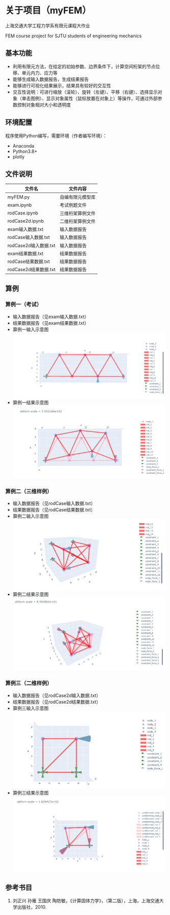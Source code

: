 # 关于项目（myFEM）

 上海交通大学工程力学系有限元课程大作业

 FEM course project for SJTU students of engineering mechanics

## 基本功能

- 利用有限元方法，在给定的初始参数、边界条件下，计算空间桁架的节点位移、单元内力、应力等
- 能够生成输入数据报告，生成结果报告
- 能够进行可视化结果展示，结果具有较好的交互性
- 交互性说明：可进行缩放（滚轮）、旋转（左键）、平移（右键）、选择显示对象（单击图例）、显示对象属性（鼠标放置在对象上）等操作，可通过外部参数控制对象相对大小和透明度

## 环境配置

程序使用Python编写，需要环境（作者编写环境）：
- Anaconda
- Python3.8+
- plotly

## 文件说明
| 文件名	| 文件内容 |
|  ----  | ----  |
|myFEM.py	| 自编有限元模型库|
|exam.ipynb	| 考试例题文件|
|rodCase.ipynb	| 三维桁架算例文件|
|rodCase2d.ipynb	| 二维桁架算例文件|
|exam输入数据.txt	| 输入数据报告|
|rodCase输入数据.txt	| 输入数据报告
|rodCase2d输入数据.txt	| 输入数据报告|
|exam结果数据.txt	| 结果数据报告|
|rodCase结果数据.txt	| 结果数据报告|
|rodCase2d结果数据.txt	| 结果数据报告 |

## 算例

### 算例一（考试）
- 输入数据报告（见exam输入数据.txt）
- 结果数据报告（见exam结果数据.txt）
- 算例一输入示意图
    ![avatar](./figs/1.png)
- 算例一结果示意图
    ![avatar](./figs/2.png)

### 算例二（三维样例）
- 输入数据报告（见rodCase输入数据.txt）
- 结果数据报告（见rodCase结果数据.txt）
- 算例二输入示意图
    ![avatar](./figs/3.png)
- 算例二结果示意图
    ![avatar](./figs/4.png)

### 算例三（二维样例）
- 输入数据报告（见rodCase2d输入数据.txt）
- 结果数据报告（见rodCase2d结果数据.txt）
- 算例三输入示意图
    ![avatar](./figs/5.png)
- 算例三结果示意图
    ![avatar](./figs/6.png)

## 参考书目
1. 刘正兴 孙雁 王国庆 陶昉敏，《计算固体力学》，（第二版），上海，上海交通大学出版社，2010.